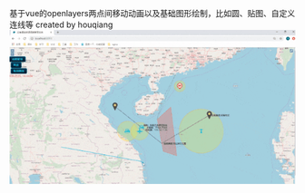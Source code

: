 基于vue的openlayers两点间移动动画以及基础图形绘制，比如圆、贴图、自定义连线等
created by houqiang
![image](https://github.com/vampire6568/vue-openlayer/blob/master/previewImage_gif/preview.gif)
